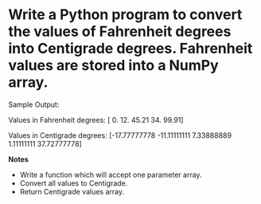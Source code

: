 # Write a Python program to convert the values of Fahrenheit degrees into Centigrade degrees. Fahrenheit values are stored into a NumPy array.

Sample Output:

Values in Fahrenheit degrees:
[  0.    12.    45.21  34.    99.91]

Values in  Centigrade degrees:
[-17.77777778 -11.11111111   7.33888889   1.11111111  37.72777778]


**Notes**
* Write a function which will accept one parameter array.
* Convert all values to Centigrade.
* Return Centigrade values array.